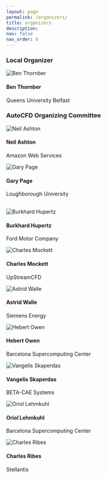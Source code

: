 ```yaml
---
layout: page
permalink: /organizers/
title: organizers
description:
nav: false
nav_order: 6
---
```

<h3>Local Organizer</h3>


<div class="organizer">
  <img class="photo" alt="Ben Thornber" src="{{ site.baseurl }}/assets/img/people/ben.jpeg">
  <div class="info">
    <h4>Ben Thornber
      <a href="mailto:b.thornber@qub.ac.uk" title="email"><i class="fas fa-envelope" style="margin-left: 5px;"></i></a>
      <a href="https://orcid.org/0000-0002-7665-089X" title="orcid"><i class="fab fa-orcid"></i></a>
    </h4>
    <p> Queens University Belfast </p>
  </div>
</div>

<h3>AutoCFD Organizing Committee</h3>


<div class="organizer">
  <img class="photo" alt="Neil Ashton" src="{{ site.baseurl }}/assets/img/people/nashton-small.jpeg">
  <div class="info">
    <h4>Neil Ashton
      <a href="mailto:neashton@amazon.com" title="email"><i class="fas fa-envelope" style="margin-left: 5px;"></i></a>
      <a href="https://orcid.org/0000-0002-9943-2334" title="orcid"><i class="fab fa-orcid"></i></a>
    </h4>
    <p> Amazon Web Services </p>
  </div>
</div>


<div class="organizer">
  <img class="photo" alt="Gary Page" src="{{ site.baseurl }}/assets/img/people/page.jpeg">
  <div class="info">
    <h4>Gary Page
      <a href="mailto:g.j.page@lboro.ac.uk" title="email"><i class="fas fa-envelope" style="margin-left: 5px;"></i></a>
      <a href="https://orcid.org/0000-0002-6222-892X" title="orcid"><i class="fab fa-orcid"></i></a>
    </h4>
    <p> Loughborough University </p>
  </div>
</div>

<br/>
<div class="organizer">
  <img class="photo" alt="Burkhard Hupertz" src="{{ site.baseurl }}/assets/img/people/burkhard.jpeg">
  <div class="info">
    <h4>Burkhard Hupertz
      <a href="mailto:bhupertz@ford.com" title="email"><i class="fas fa-envelope" style="margin-left: 5px;"></i></a>
    </h4>
    <p> Ford Motor Company </p>
  </div>
</div>


<div class="organizer">
  <img class="photo" alt="Charles Mockett" src="{{ site.baseurl }}/assets/img/people/mockett.jpeg">
  <div class="info">
    <h4>Charles Mockett
      <a href="mailto:charles.mockett@upstream-cfd.com" title="email"><i class="fas fa-envelope" style="margin-left: 5px;"></i></a>
    </h4>
    <p> UpStreamCFD </p>
  </div>
</div>


<div class="organizer">
  <img class="photo" alt="Astrid Walle" src="{{ site.baseurl }}/assets/img/people/astrid.jpeg">
  <div class="info">
    <h4>Astrid Walle
      <a href="mailto:astrid.walle@siemens-energy.com" title="email"><i class="fas fa-envelope" style="margin-left: 5px;"></i></a>
    </h4>
    <p> Siemens Energy </p>
  </div>
</div>


<div class="organizer">
  <img class="photo" alt="Hebert Owen" src="{{ site.baseurl }}/assets/img/people/owen.jpeg">
  <div class="info">
    <h4>Hebert Owen
      <a href="mailto:herbert.owen@bsc.es" title="email"><i class="fas fa-envelope" style="margin-left: 5px;"></i></a>
      <a href="https://orcid.org/0000-0001-8543-303X" title="orcid"><i class="fab fa-orcid"></i></a>
    </h4>
    <p> Barcelona Supercomputing Center </p>
  </div>
</div>


<div class="organizer">
  <img class="photo" alt="Vangelis Skaperdas" src="{{ site.baseurl }}/assets/img/people/vangelis.jpeg">
  <div class="info">
    <h4>Vangelis Skaperdas
      <a href="mailto:vangelis@beta-cae.com" title="email"><i class="fas fa-envelope" style="margin-left: 5px;"></i></a>
    </h4>
    <p> BETA-CAE Systems </p>
  </div>
</div>


<div class="organizer">
  <img class="photo" alt="Oriol Lehmkuhl" src="{{ site.baseurl }}/assets/img/people/oriol.jpeg">
  <div class="info">
    <h4>Oriol Lehmkuhl
      <a href="mailto:oriol.lehmkuhl@bsc.es" title="email"><i class="fas fa-envelope" style="margin-left: 5px;"></i></a>
      <a href="https://orcid.org/0000-0002-2670-1871" title="orcid"><i class="fab fa-orcid"></i></a>
    </h4>
    <p> Barcelona Supercomputing Center </p>
  </div>
</div>


<div class="organizer">
  <img class="photo" alt="Charles Ribes" src="{{ site.baseurl }}/assets/img/people/ribes.jpeg">
  <div class="info">
    <h4>Charles Ribes
      <a href="mailto:charles.ribes@stellantis.com" title="email"><i class="fas fa-envelope" style="margin-left: 5px;"></i></a>
    </h4>
    <p> Stellantis </p>
  </div>
</div>
